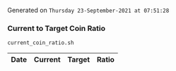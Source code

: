 Generated on `Thursday 23-September-2021 at 07:51:28`

### Current to Target Coin Ratio
`current_coin_ratio.sh`

Date|Current|Target|Ratio
---|---|---|---
